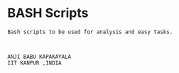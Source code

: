 # BASH Scripts

    Bash scripts to be used for analysis and easy tasks.



    ANJI BABU KAPAKAYALA
    IIT KANPUR ,INDIA
